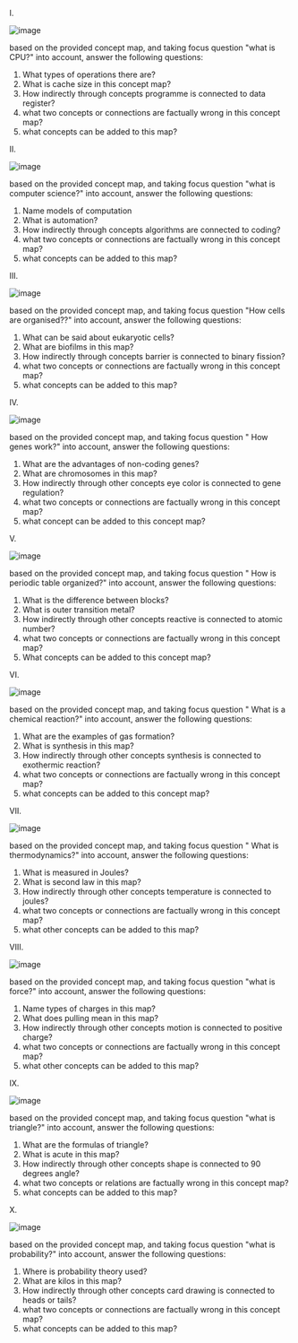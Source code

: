 I.	

![image](https://github.com/user-attachments/assets/4dc2e15d-36b1-4ec1-a507-7283160460c5)

 based on the provided concept map, and taking focus question "what is CPU?" into account, answer the following questions:
1)	What types of operations there are?
2)	What is cache size in this concept map?
3)	How indirectly through concepts programme is connected to data register?
4)	what two concepts or connections are factually wrong in this concept map?
5)	what concepts can be added to this map?

II.	

![image](https://github.com/user-attachments/assets/6e933a30-01ff-439f-90d5-172edac0262e)
 
based on the provided concept map, and taking focus question "what is computer science?" into account, answer the following questions:
1)	Name models of computation
2)	What is automation?
3)	How indirectly through concepts algorithms are connected to coding?
4)	what two concepts or connections are factually wrong in this concept map?
5)	what concepts can be added to this map?

III.	

![image](https://github.com/user-attachments/assets/4532dc43-370f-4c24-8fb3-e1add1be6f1f)

 based on the provided concept map, and taking focus question "How cells are organised??" into account, answer the following questions:
1)	What can be said about eukaryotic cells?
2)	What are biofilms in this map?
3)	How indirectly through concepts barrier is connected to binary fission?
4)	what two concepts or connections are factually wrong in this concept map?
5)	what concepts can be added to this map?

IV.	

![image](https://github.com/user-attachments/assets/4b5b03d8-bf7f-48eb-b6e1-57e9b1350a8d)

based on the provided concept map, and taking focus question " How genes work?" into account, answer the following questions:
1)	What are the advantages of non-coding genes?
2)	What are chromosomes in this map?
3)	How indirectly through other concepts eye color is connected to gene regulation?
4)	what two concepts or connections are factually wrong in this concept map?
5)	what concept can be added to this concept map?

V.	

![image](https://github.com/user-attachments/assets/16e89bc3-daba-4b89-8577-07ab8f805687)
 
based on the provided concept map, and taking focus question " How is periodic table organized?" into account, answer the following questions:
1)	What is the difference between blocks?
2)	What is outer transition metal?
3)	How indirectly through other concepts reactive is connected to atomic number?
4)	what two concepts or connections are factually wrong in this concept map?
5)	What concepts can be added to this concept map?

VI.	

![image](https://github.com/user-attachments/assets/ce62726e-0d3c-4454-b6f0-4689e4901086)

based on the provided concept map, and taking focus question " What is a chemical reaction?" into account, answer the following questions:
1)	What are the examples of gas formation?
2)	What is synthesis in this map?
3)	How indirectly through other concepts synthesis is connected to exothermic reaction?
4)	what two concepts or connections are factually wrong in this concept map?
5)	what concepts can be added to this concept map?

VII.	

![image](https://github.com/user-attachments/assets/339e8f1a-9d3e-4125-90bb-cca0b69abbe3)
 
based on the provided concept map, and taking focus question " What is thermodynamics?" into account, answer the following questions:
1)	What is measured in Joules?
2)	What is second law in this map?
3)	How indirectly through other concepts temperature is connected to joules?
4)	what two concepts or connections are factually wrong in this concept map?
5)	what other concepts can be added to this map?

VIII.	

![image](https://github.com/user-attachments/assets/ad03e12c-41f2-4bea-adb3-d3d84752843c)

based on the provided concept map, and taking focus question "what is force?" into account, answer the following questions:
1)	Name types of charges in this map?
2)	What does pulling mean in this map?
3)	How indirectly through other concepts motion is connected to positive charge?
4)	what two concepts or connections are factually wrong in this concept map?
5)	what other concepts can be added to this map?

IX.	

![image](https://github.com/user-attachments/assets/1c09bee9-20a4-4c5d-bc71-e7e79e81de93)
 
based on the provided concept map, and taking focus question "what is triangle?" into account, answer the following questions:
1)	What are the formulas of triangle?
2)	What is acute in this map?
3)	How indirectly through other concepts shape is connected to 90 degrees angle?
4)	what two concepts or relations are factually wrong in this concept map?
5)	what concepts can be added to this map?

X.	

![image](https://github.com/user-attachments/assets/aecd1682-eca2-49c5-94fb-e2f313286c45)

based on the provided concept map, and taking focus question "what is probability?" into account, answer the following questions:
1)	Where is probability theory used?
2)	What are kilos in this map?
3)	How indirectly through other concepts card drawing is connected to heads or tails?
4)	what two concepts or connections are factually wrong in this concept map?
5)	what concepts can be added to this map?
